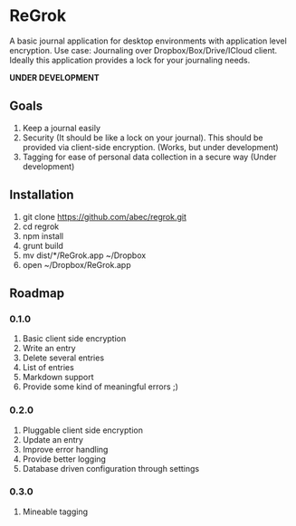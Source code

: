# ReGrok
A basic journal application for desktop environments with application level encryption. Use case: Journaling over Dropbox/Box/Drive/ICloud client. Ideally this application provides a lock for your journaling needs.

**UNDER DEVELOPMENT**

## Goals
1. Keep a journal easily
2. Security (It should be like a lock on your journal). This should be provided via client-side encryption. (Works, but under development)
3. Tagging for ease of personal data collection in a secure way (Under development)
## Installation
1. git clone https://github.com/abec/regrok.git
2. cd regrok
3. npm install
4. grunt build
5. mv dist/*/ReGrok.app ~/Dropbox
6. open ~/Dropbox/ReGrok.app
## Roadmap
### 0.1.0
1. Basic client side encryption
2. Write an entry
3. Delete several entries
4. List of entries
5. Markdown support
6. Provide some kind of meaningful errors ;)
### 0.2.0
1. Pluggable client side encryption
2. Update an entry
3. Improve error handling
4. Provide better logging
5. Database driven configuration through settings
### 0.3.0
1. Mineable tagging

